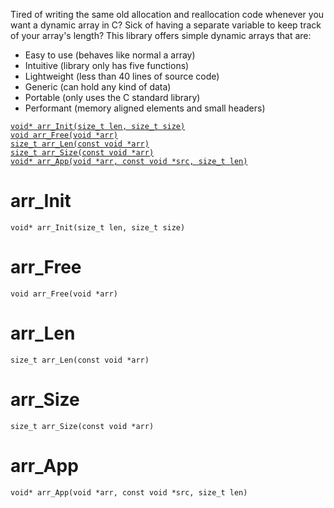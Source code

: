 Tired of writing the same old allocation and reallocation code whenever you want a dynamic array in C?
Sick of having a separate variable to keep track of your array's length?
This library offers simple dynamic arrays that are:
- Easy to use (behaves like normal a array)
- Intuitive (library only has five functions)
- Lightweight (less than 40 lines of source code) 
- Generic (can hold any kind of data)
- Portable (only uses the C standard library)
- Performant (memory aligned elements and small headers)

  
[```void* arr_Init(size_t len, size_t size)```](#arr_Init)  
[```void arr_Free(void *arr)```](#arr_Free)  
[```size_t arr_Len(const void *arr)```](#arr_Len)  
[```size_t arr_Size(const void *arr)```](#arr_Size)  
[```void* arr_App(void *arr, const void *src, size_t len)```](#arr_App)   
# arr_Init
```
void* arr_Init(size_t len, size_t size)
```
# arr_Free
```
void arr_Free(void *arr)
```
# arr_Len
```
size_t arr_Len(const void *arr)
```
# arr_Size
```
size_t arr_Size(const void *arr)
```
# arr_App
```
void* arr_App(void *arr, const void *src, size_t len)
```

